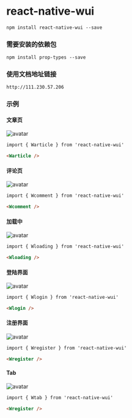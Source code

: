# react-native-wui
```html
npm install react-native-wui --save
```

### 需要安装的依赖包
```html
npm install prop-types --save
```

### 使用文档地址链接
```html
http://111.230.57.206
```
### 示例

#### 文章页
![avatar](./src/resources/demoimg/warticle.png)

``` html
import { Warticle } from 'react-native-wui'

<Warticle />

```

#### 评论页
![avatar](./src/resources/demoimg/wcomment.png)

``` html
import { Wcomment } from 'react-native-wui'

<Wcomment />

```

#### 加载中
![avatar](./src/resources/demoimg/wloading.png)

``` html
import { Wloading } from 'react-native-wui'

<Wloading />

```

#### 登陆界面
![avatar](./src/resources/demoimg/wlogin.png)

``` html
import { Wlogin } from 'react-native-wui'

<Wlogin />

```

#### 注册界面
![avatar](./src/resources/demoimg/wregister.png)

``` html
import { Wregister } from 'react-native-wui'

<Wregister />

```

#### Tab
![avatar](./src/resources/demoimg/wtab.png)

``` html
import { Wtab } from 'react-native-wui'

<Wregister />

```